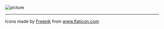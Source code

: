 ![picture](https://user-images.githubusercontent.com/8418700/141110498-bd2d0bde-2948-4343-992e-f05cb73c76f9.png)




<hr/>
<div>Icons made by <a href="https://www.freepik.com" title="Freepik">Freepik</a> from <a href="https://www.flaticon.com/" title="Flaticon">www.flaticon.com</a></div>
